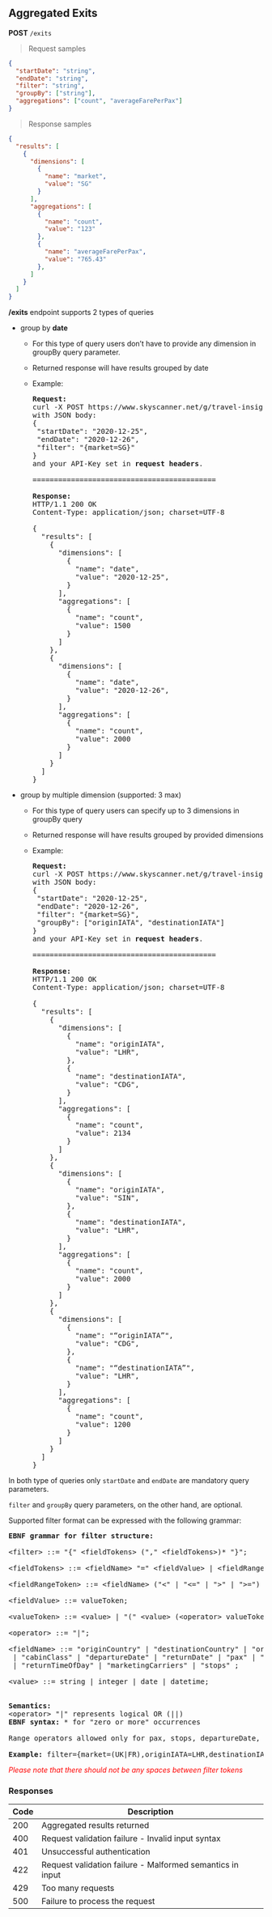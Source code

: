## Aggregated Exits

**POST** `/exits`

> Request samples

```json
{
  "startDate": "string",
  "endDate": "string",
  "filter": "string",
  "groupBy": ["string"],
  "aggregations": ["count", "averageFarePerPax"]
}
```

> Response samples

```json
{
  "results": [
    {
      "dimensions": [
        {
          "name": "market",
          "value": "SG"
        }
      ],
      "aggregations": [
        {
          "name": "count",
          "value": "123"
        },
        {
          "name": "averageFarePerPax",
          "value": "765.43"
        },
      ]
    }
  ]
}
```

**/exits** endpoint supports 2 types of queries

- group by **date**
  
  -	For this type of query users don’t have to provide any dimension in groupBy query parameter.
  
  - Returned response will have results grouped by date
  
  - Example: 

    <pre class="center-column-bullet"><strong>Request:</strong><br />curl -X POST https://www.skyscanner.net/g/travel-insight-api/api/aggregation/exits<br />with JSON body:<br />{<br /> "startDate": "2020-12-25",<br /> "endDate": "2020-12-26",<br /> "filter": "{market=SG}"<br />}<br />and your API-Key set in <strong>request headers</strong>.<br /><br />===========================================<br /><br /><strong>Response:<br /></strong>HTTP/1.1 200 OK<strong><br /></strong>Content-Type: application/json; charset=UTF-8<br /><br />{<br />  "results": [<br />    {<br />      "dimensions": [<br />        {<br />          "name": "date",<br />          "value": "2020-12-25",<br />        }<br />      ],<br />      "aggregations": [<br />        {<br />          "name": "count",<br />          "value": 1500<br />        }<br />      ]<br />    },<br />    {<br />      "dimensions": [<br />        {<br />          "name": "date",<br />          "value": "2020-12-26",<br />        }<br />      ],<br />      "aggregations": [<br />        {<br />          "name": "count",<br />          "value": 2000<br />        }<br />      ]<br />    }<br />  ]<br />}</pre>
  
- group by multiple dimension (supported: 3 max)
  
  -	For this type of query users can specify up to 3 dimensions in groupBy query
  
  - Returned response will have results grouped by provided dimensions
  
  - Example: 

    <pre class="center-column-bullet"><strong>Request:</strong><br />curl -X POST https://www.skyscanner.net/g/travel-insight-api/api/aggregation/exits<br />with JSON body:<br />{<br /> "startDate": "2020-12-25",<br /> "endDate": "2020-12-26",<br /> "filter": "{market=SG}",<br /> "groupBy": ["<span>originIATA</span>", "<span>destinationIATA</span>"]<br />}<br />and your API-Key set in <strong>request headers</strong>.<br /><br />===========================================<br /><br /><strong>Response:<br /></strong>HTTP/1.1 200 OK<strong><br /></strong>Content-Type: application/json; charset=UTF-8<br /><br />{<br />  "results": [<br />    {<br />      "dimensions": [<br />        {<br />          "name": "<span>originIATA</span>",<br />          "value": "LHR",<br />        },<br />        {<br />          "name": "<span>destinationIATA</span>",<br />          "value": "CDG",<br />        }<br />      ],<br />      "aggregations": [<br />        {<br />          "name": "count",<br />          "value": 2134<br />        }<br />      ]<br />    },<br />    {<br />      "dimensions": [<br />        {<br />          "name": "originIATA",<br />          "value": "SIN",<br />        },<br />        {<br />          "name": "destinationIATA",<br />          "value": "LHR",<br />        }<br />      ],<br />      "aggregations": [<br />        {<br />          "name": "count",<br />          "value": 2000<br />        }<br />      ]<br />    },<br />    {<br />      "dimensions": [<br />        {<br />          "name": "&ldquo;originIATA&rdquo;",<br />          "value": "CDG",<br />        },<br />        {<br />          "name": "&ldquo;destinationIATA&rdquo;",<br />          "value": "LHR",<br />        }<br />      ],<br />      "aggregations": [<br />        {<br />          "name": "count",<br />          "value": 1200<br />        }<br />      ]<br />    }<br />  ]<br />}</pre>

In both type of queries only `startDate` and `endDate` are mandatory query parameters.

`filter` and `groupBy` query parameters, on the other hand, are optional.

Supported filter format can be expressed with the following grammar:

<pre class="center-column"><strong>EBNF grammar for filter structure:</strong><br /><br />&lt;filter&gt; ::= "{" &lt;fieldTokens&gt; ("," &lt;fieldTokens&gt;)* "}";<br /><br />&lt;fieldTokens&gt; ::= &lt;fieldName&gt; "=" &lt;fieldValue&gt; | &lt;fieldRangeToken&gt;;<br /><br />&lt;fieldRangeToken&gt; ::= &lt;fieldName&gt; ("<" | "<=" | ">" | ">=") &lt;value&gt;;<br /><br />&lt;fieldValue&gt; ::= valueToken;<br /><br />&lt;valueToken&gt; ::= &lt;value&gt; | "(" &lt;value&gt; (&lt;operator&gt; valueToken)* ")"<br /><br />&lt;operator&gt; ::= "|";<br /><br />&lt;fieldName&gt; ::= "originCountry" | "<span>destinationCountry</span>" | "<span>originIATA</span>" | "<span>destinationIATA</span>" | "<span>market</span>" <br /> | "<span>cabinClass</span>" | "<span>departureDate</span>" | "<span>returnDate</span>" | "<span>pax</span>" | "<span>journeyDuration</span>" |"<span>route</span>" | "<span>kind</span>" |  "<span>departureTimeOfDay"<br /></span> | "<span>returnTimeOfDay" | "marketingCarriers" | "stops" </span>;<br /><br />&lt;value&gt; ::= string | integer | date | datetime;<br /><br /><br /><strong>Semantics:<br /></strong>&lt;operator&gt; "|" represents logical OR (||)<strong><br />EBNF syntax:</strong> * for "zero or more" occurrences<br /><br />Range operators allowed only for pax, stops, departureDate, returnDate, journeyDuration <br /><br /><strong>Example:</strong> filter={market=(UK|FR),<span>originIATA</span>=LHR,<span>destinationIATA</span>=(CDG|ORY),<span>pax</span>>1,<span>pax</span><=5}</pre>

<font color="red">*Please note that there should not be any spaces between filter tokens*</font>

### Responses

| Code | Description |
| ---- | ----------- |
| 200 | Aggregated results returned |
| 400 | Request validation failure -  Invalid input syntax |
| 401 | Unsuccessful authentication |
| 422 | Request validation failure - Malformed semantics in input |
| 429 | Too many requests |
| 500 | Failure to process the request |
